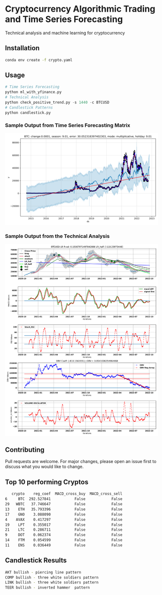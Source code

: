 # Cryptocurrency Algorithmic Trading and Time Series Forecasting

Technical analysis and machine learning for cryptocurrency

## Installation
```bash
conda env create -f crypto.yaml
```

## Usage

```python
# Time Series Forecasting
python ml_with_yfinance.py
# Technical Analysis
python check_positive_trend.py -s 1440 -c BTCUSD
# Candlestick Patterns
python candlestick.py
```
### Sample Output from Time Series Forecasting Matrix
![alt text](https://github.com/bszek213/cryptoML/blob/main/forecast_ML/BTC/BTC.png)

### Sample Output from the Technical Analysis
![alt text](https://github.com/bszek213/cryptoML/blob/main/technical_analysis/BTCUSD.svg)

## Contributing
Pull requests are welcome. For major changes, please open an issue first to discuss what you would like to change.

## Top 10 performing Cryptos
```bash
   crypto    reg_coef  MACD_cross_buy  MACD_cross_sell
6     BTC  292.527841           False            False
29   WBTC   37.746647           False            False
13    ETH   35.793396           False            False
17    GNO    3.088090           False            False
4    AVAX    0.417297           False            False
19    LPT    0.355017           False            False
21    LTC    0.286711           False            False
9     DOT    0.062374           False            False
14    FTM    0.054599           False            False
11    ENS    0.036449           False            False
```
## Candlestick Results
```bash
AKT bullish - piercing line pattern
COMP bullish - three white soldiers pattern
LINK bullish - three white soldiers pattern
TEER bullish - inverted hammer  pattern
```
